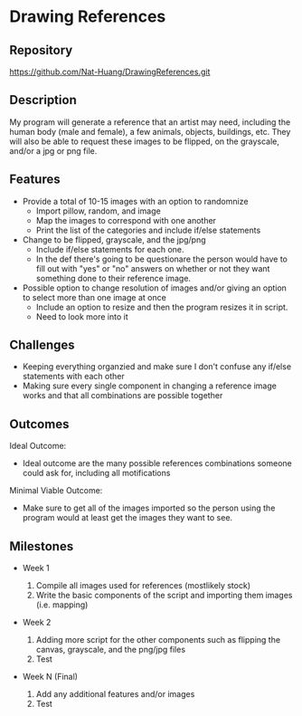 # Drawing References

## Repository
https://github.com/Nat-Huang/DrawingReferences.git

## Description
My program will generate a reference that an artist may need, including the human body (male and female), a few animals, objects, buildings, etc. They will also be able to request these images to be flipped, on the grayscale, and/or a jpg or png file.

## Features
- Provide a total of 10-15 images with an option to randomnize
	- Import pillow, random, and image
    - Map the images to correspond with one another 
    - Print the list of the categories and include if/else statements
- Change to be flipped, grayscale, and the jpg/png
	- Include if/else statements for each one.
    - In the def there's going to be questionare the person would have to fill out with "yes" or "no" answers on whether or not they want something done to their reference image.
- Possible option to change resolution of images and/or giving an option to select more than one image at once
	- Include an option to resize and then the program resizes it in script.
    - Need to look more into it

## Challenges
- Keeping everything organzied and make sure I don't confuse any if/else statements with each other
- Making sure every single component in changing a reference image works and that all combinations are possible together

## Outcomes
Ideal Outcome:
- Ideal outcome are the many possible references combinations someone could ask for, including all motifications

Minimal Viable Outcome:
- Make sure to get all of the images imported so the person using the program would at least get the images they want to see. 

## Milestones

- Week 1
  1. Compile all images used for references (mostlikely stock)
  2. Write the basic components of the script and importing them images (i.e. mapping)

- Week 2
  1. Adding more script for the other components such as flipping the canvas, grayscale, and the png/jpg files
  2. Test

- Week N (Final)
  1. Add any additional features and/or images
  2. Test